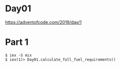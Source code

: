 # Day01

https://adventofcode.com/2019/day/1

# Part 1

    $ iex -S mix
    $ iex(1)> Day01.calculate_full_fuel_requirements()